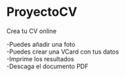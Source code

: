 # ProyectoCV

Crea tu CV online

-Puedes añadir una foto<br>
-Puedes crear una VCard con tus datos<br>
-Imprime los resultados<br>
-Descaga el documento PDF
